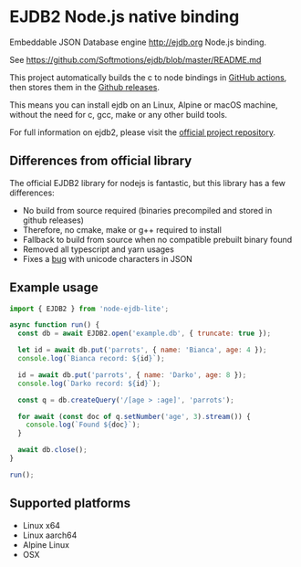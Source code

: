 # EJDB2 Node.js native binding

Embeddable JSON Database engine http://ejdb.org Node.js binding.

See https://github.com/Softmotions/ejdb/blob/master/README.md

This project automatically builds the c to node bindings in [GitHub actions](https://github.com/markwylde/node-ejdb-lite/actions), then stores them in the [Github releases](https://github.com/markwylde/node-ejdb-lite/releases).

This means you can install ejdb on an Linux, Alpine or macOS machine, without the need for c, gcc, make or any other build tools.

For full information on ejdb2, please visit the [official project repository](https://github.com/Softmotions/ejdb).

## Differences from official library
The official EJDB2 library for nodejs is fantastic, but this library has a few differences:
- No build from source required (binaries precompiled and stored in github releases)
- Therefore, no cmake, make or g++ required to install
- Fallback to build from source when no compatible prebuilt binary found 
- Removed all typescript and yarn usages
- Fixes a [bug](https://github.com/Softmotions/ejdb/issues/298) with unicode characters in JSON

## Example usage
```javascript
import { EJDB2 } from 'node-ejdb-lite';

async function run() {
  const db = await EJDB2.open('example.db', { truncate: true });

  let id = await db.put('parrots', { name: 'Bianca', age: 4 });
  console.log(`Bianca record: ${id}`);

  id = await db.put('parrots', { name: 'Darko', age: 8 });
  console.log(`Darko record: ${id}`);

  const q = db.createQuery('/[age > :age]', 'parrots');

  for await (const doc of q.setNumber('age', 3).stream()) {
    console.log(`Found ${doc}`);
  }

  await db.close();
}

run();
```

## Supported platforms
- Linux x64
- Linux aarch64
- Alpine Linux
- OSX
